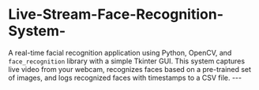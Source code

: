 # Live-Stream-Face-Recognition-System-
A real-time facial recognition application using Python, OpenCV, and `face_recognition` library with a simple Tkinter GUI.   This system captures live video from your webcam, recognizes faces based on a pre-trained set of images, and logs recognized faces with timestamps to a CSV file.  ---
